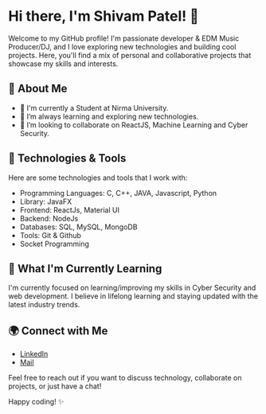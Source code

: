 # Hi there, I'm Shivam Patel! 👋

Welcome to my GitHub profile! I'm passionate developer & EDM Music Producer/DJ, and I love exploring new technologies and building cool projects. Here, you'll find a mix of personal and collaborative projects that showcase my skills and interests.

## 🚀 About Me

- 💼 I'm currently a Student at Nirma University.
- 🌱 I’m always learning and exploring new technologies.
- 👯 I’m looking to collaborate on ReactJS, Machine Learning and Cyber Security.

## 🔧 Technologies & Tools

Here are some technologies and tools that I work with:

- Programming Languages: C, C++, JAVA, Javascript, Python
- Library: JavaFX
- Frontend: ReactJs, Material UI
- Backend: NodeJs
- Databases: SQL, MySQL, MongoDB
- Tools: Git & Github
- Socket Programming

## 🌱 What I'm Currently Learning

I'm currently focused on learning/improving my skills in Cyber Security and web development. I believe in lifelong learning and staying updated with the latest industry trends.

## 🌍 Connect with Me

- [LinkedIn](https://www.linkedin.com/in/your-linkedin-profile/)
- [Mail](mailto:shivam31033727484@gmail.com)
<!-- - [Portfolio](https://your-portfolio-website.com) -->

Feel free to reach out if you want to discuss technology, collaborate on projects, or just have a chat!

<!-- 
## 📝 Latest Blog Posts

- [Title of Blog Post 1](link-to-blog-post-1)
- [Title of Blog Post 2](link-to-blog-post-2)
-->

Happy coding! ✨
